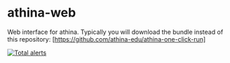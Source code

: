 # athina-web
Web interface for athina. Typically you will download the bundle instead of this repository:  [https://github.com/athina-edu/athina-one-click-run]

[![Total alerts](https://img.shields.io/lgtm/alerts/g/athina-edu/athina-web.svg?logo=lgtm&logoWidth=18)](https://lgtm.com/projects/g/athina-edu/athina-web/alerts/)

